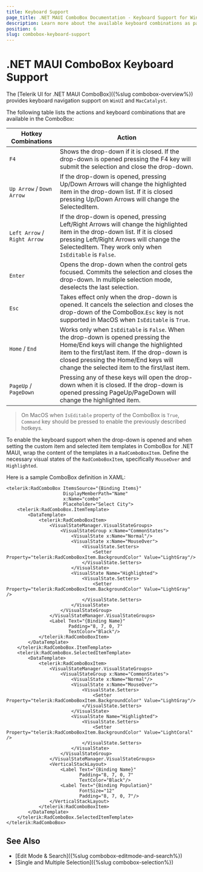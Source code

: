 ```yaml
---
title: Keyboard Support
page_title: .NET MAUI ComboBox Documentation - Keyboard Support for WinUI and MacCatalyst
description: Learn more about the available keyboard combinations as part of the supported Telerik UI for .NET MAUI ComboBox accessibility standards.
position: 6
slug: combobox-keyboard-support
---
```


# .NET MAUI ComboBox Keyboard Support

The [Telerik UI for .NET MAUI ComboBox]({%slug combobox-overview%}) provides keyboard navigation support on `WinUI` and `MacCatalyst`.

The following table lists the actions and keyboard combinations that are available in the ComboBox:

| Hotkey Combinations  | Action |
| -------------------- | ------ |
| `F4` | Shows the drop-down if it is closed. If the drop-down is opened pressing the F4 key will submit the selection and close the drop-down. |
| `Up Arrow` / `Down Arrow` | If the drop-down is opened, pressing Up/Down Arrows will change the highlighted item in the drop-down list. If it is closed pressing Up/Down Arrows will change the SelectedItem.|
| `Left Arrow` / `Right Arrow` | If the drop-down is opened, pressing Left/Right Arrows will change the highlighted item in the drop-down list. If it is closed pressing Left/Right Arrows will change the SelectedItem. They work only when `IsEditable` is `False`. |
| `Enter` | Opens the drop-down when the control gets focused. Commits the selection and closes the drop-down. In multiple selection mode, deselects the last selection. |
| `Esc`	| Takes effect only when the drop-down is opened. It cancels the selection and closes the drop-down of the ComboBox.`Esc` key is not supported in MacOS when `IsEditable` is `True`. |
| `Home` / `End` | Works only when `IsEditable` is `False`. When the drop-down is opened pressing the Home/End keys will change the highlighted item to the first/last item. If the drop-down is closed pressing the Home/End keys will change the selected item to the first/last item.|
| `PageUp` / `PageDown` | Pressing any of these keys will open the drop-down when it is closed. If the drop-down is opened pressing PageUp/PageDown will change the highlighted item. |

>On MacOS when `IsEditable` property of the ComboBox is `True`, `Command` key should be pressed to enable the previously described hotkeys.

To enable the keyboard support when the drop-down is opened and when setting the custom item and selected item templates in ComboBox for .NET MAUI, wrap the content of the templates in a `RadComboBoxItem`. Define the necessary visual states of the `RadComboBoxItem`, specifically `MouseOver` and `Highlighted`.

Here is a sample ComboBox definition in XAML:

```XAML
<telerik:RadComboBox ItemsSource="{Binding Items}" 
                     DisplayMemberPath="Name" 
                     x:Name="combo"
                     Placeholder="Select City">
    <telerik:RadComboBox.ItemTemplate>
        <DataTemplate>
            <telerik:RadComboBoxItem>
                <VisualStateManager.VisualStateGroups>
                    <VisualStateGroup x:Name="CommonStates">
                        <VisualState x:Name="Normal"/>
                        <VisualState x:Name="MouseOver">
                            <VisualState.Setters>
                                <Setter Property="telerik:RadComboBoxItem.BackgroundColor" Value="LightGray"/>
                            </VisualState.Setters>
                        </VisualState>
                        <VisualState Name="Highlighted">
                            <VisualState.Setters>
                                <Setter Property="telerik:RadComboBoxItem.BackgroundColor" Value="LightGray" />
                            </VisualState.Setters>
                        </VisualState>
                    </VisualStateGroup>
                </VisualStateManager.VisualStateGroups>
                <Label Text="{Binding Name}"
                       Padding="8, 7, 0, 7"
                       TextColor="Black"/>
            </telerik:RadComboBoxItem>
        </DataTemplate>
    </telerik:RadComboBox.ItemTemplate>
    <telerik:RadComboBox.SelectedItemTemplate>
        <DataTemplate>
            <telerik:RadComboBoxItem>
                <VisualStateManager.VisualStateGroups>
                    <VisualStateGroup x:Name="CommonStates">
                        <VisualState x:Name="Normal"/>
                        <VisualState x:Name="MouseOver">
                            <VisualState.Setters>
                                <Setter Property="telerik:RadComboBoxItem.BackgroundColor" Value="LightGray"/>
                            </VisualState.Setters>
                        </VisualState>
                        <VisualState Name="Highlighted">
                            <VisualState.Setters>
                                <Setter Property="telerik:RadComboBoxItem.BackgroundColor" Value="LightCoral" />
                            </VisualState.Setters>
                        </VisualState>
                    </VisualStateGroup>
                </VisualStateManager.VisualStateGroups>
                <VerticalStackLayout>
                    <Label Text="{Binding Name}"
                           Padding="8, 7, 0, 7"
                           TextColor="Black"/>
                    <Label Text="{Binding Population}"
                           FontSize="12"
                           Padding="8, 7, 0, 7"/>
                </VerticalStackLayout>
            </telerik:RadComboBoxItem>
        </DataTemplate>
    </telerik:RadComboBox.SelectedItemTemplate>
</telerik:RadComboBox>
```

## See Also

- [Edit Mode & Search]({%slug combobox-editmode-and-search%}) 
- [Single and Multiple Selection]({%slug combobox-selection%})
